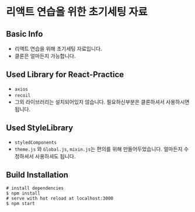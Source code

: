 # 리액트 연습을 위한 초기세팅 자료

## **Basic Info**

- 리액트 연습을 위해 초기세팅 자료입니다.
- 클론은 얼마든지 가능합니다.

## **Used Library for React-Practice**

- `axios`
- `recoil`
- 그외 라이브러리는 설치되어있지 않습니다. 필요하신부분은 클론하셔서 사용하시면 됩니다.

## **Used StyleLibrary**

- `styledComponents`
- `theme.js` 와 `Global.js`, `mixin.js`는 편의를 위해 만들어두었습니다. 얼마든지 수정하셔서 사용하셔도 됩니다.

## **Build Installation**

```
# install dependencies
$ npm install
# serve with hot reload at localhost:3000
$ npm start
```
